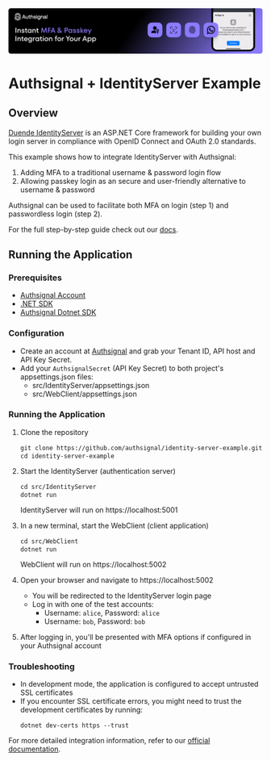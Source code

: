 <img width="1070" alt="Authsignal" src="https://raw.githubusercontent.com/authsignal/identity-server-example/main/.github/images/authsignal.png">

# Authsignal + IdentityServer Example

## Overview

[Duende IdentityServer](https://duendesoftware.com/products/identityserver) is an ASP.NET Core framework for building your own login server in compliance with OpenID Connect and OAuth 2.0 standards.

This example shows how to integrate IdentityServer with Authsignal:

1. Adding MFA to a traditional username & password login flow
2. Allowing passkey login as an secure and user-friendly alternative to username & password

Authsignal can be used to facilitate both MFA on login (step 1) and passwordless login (step 2).

For the full step-by-step guide check out our [docs](https://docs.authsignal.com/integrations/identityserver).

## Running the Application

### Prerequisites
- [Authsignal Account](https://portal.authsignal.com/)
- [.NET SDK](https://dotnet.microsoft.com/download/dotnet/6.0)
- [Authsignal Dotnet SDK](https://github.com/authsignal/authsignal-dotnet)

### Configuration
   - Create an account at [Authsignal](https://portal.authsignal.com/) and grab your Tenant ID, API host and API Key Secret.
   - Add your `AuthsignalSecret` (API Key Secret) to both project's appsettings.json files:
     - src/IdentityServer/appsettings.json
     - src/WebClient/appsettings.json

### Running the Application
1. Clone the repository
   ```
   git clone https://github.com/authsignal/identity-server-example.git
   cd identity-server-example
   ```

2. Start the IdentityServer (authentication server)
   ```
   cd src/IdentityServer
   dotnet run
   ```
   IdentityServer will run on https://localhost:5001

3. In a new terminal, start the WebClient (client application)
   ```
   cd src/WebClient
   dotnet run
   ```
   WebClient will run on https://localhost:5002

4. Open your browser and navigate to https://localhost:5002
   - You will be redirected to the IdentityServer login page
   - Log in with one of the test accounts:
     - Username: `alice`, Password: `alice`
     - Username: `bob`, Password: `bob`

5. After logging in, you'll be presented with MFA options if configured in your Authsignal account

### Troubleshooting
- In development mode, the application is configured to accept untrusted SSL certificates
- If you encounter SSL certificate errors, you might need to trust the development certificates by running:
  ```
  dotnet dev-certs https --trust
  ```

For more detailed integration information, refer to our [official documentation](https://docs.authsignal.com/integrations/identityserver).